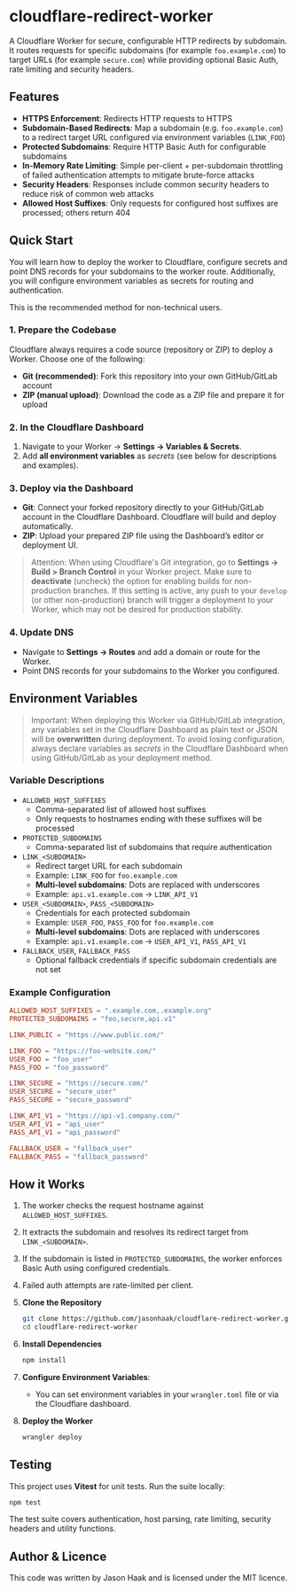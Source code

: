 # cloudflare-redirect-worker
A Cloudflare Worker for secure, configurable HTTP redirects by subdomain. It routes requests for specific subdomains (for example `foo.example.com`) to target URLs (for example `secure.com`) while providing optional Basic Auth, rate limiting and security headers.

## Features
- **HTTPS Enforcement**: Redirects HTTP requests to HTTPS
- **Subdomain-Based Redirects**: Map a subdomain (e.g. `foo.example.com`) to a redirect target URL configured via environment variables (`LINK_FOO`)
- **Protected Subdomains**: Require HTTP Basic Auth for configurable subdomains
- **In-Memory Rate Limiting**: Simple per-client + per-subdomain throttling of failed authentication attempts to mitigate brute-force attacks
- **Security Headers**: Responses include common security headers to reduce risk of common web attacks
- **Allowed Host Suffixes**: Only requests for configured host suffixes are processed; others return 404

## Quick Start
You will learn how to deploy the worker to Cloudflare, configure secrets and point DNS records for your subdomains to the worker route. Additionally, you will configure environment variables as secrets for routing and authentication.

This is the recommended method for non-technical users.

### 1. Prepare the Codebase
Cloudflare always requires a code source (repository or ZIP) to deploy a Worker. Choose one of the following:
- **Git (recommended)**: Fork this repository into your own GitHub/GitLab account
- **ZIP (manual upload)**: Download the code as a ZIP file and prepare it for upload

### 2. In the Cloudflare Dashboard
1. Navigate to your Worker -> **Settings -> Variables & Secrets**.
2. Add **all environment variables** as *secrets* (see below for descriptions and examples).

### 3. Deploy via the Dashboard
- **Git**: Connect your forked repository directly to your GitHub/GitLab account in the Cloudflare Dashboard. Cloudflare will build and deploy automatically.
- **ZIP**: Upload your prepared ZIP file using the Dashboard’s editor or deployment UI.

> Attention: When using Cloudflare's Git integration, go to **Settings -> Build > Branch Control** in your Worker project. Make sure to **deactivate** (uncheck) the option for enabling builds for non-production branches. If this setting is active, any push to your `develop` (or other non-production) branch will trigger a deployment to your Worker, which may not be desired for production stability.

### 4. Update DNS
- Navigate to **Settings -> Routes** and add a domain or route for the Worker.
- Point DNS records for your subdomains to the Worker you configured.

## Environment Variables
> Important: When deploying this Worker via GitHub/GitLab integration, any variables set in the Cloudflare Dashboard as plain text or JSON will be **overwritten** during deployment. To avoid losing configuration, always declare variables as *secrets* in the Cloudflare Dashboard when using GitHub/GitLab as your deployment method.

### Variable Descriptions
- `ALLOWED_HOST_SUFFIXES`
    - Comma-separated list of allowed host suffixes
    - Only requests to hostnames ending with these suffixes will be processed
- `PROTECTED_SUBDOMAINS`
    - Comma-separated list of subdomains that require authentication
- `LINK_<SUBDOMAIN>`
    - Redirect target URL for each subdomain
    - Example: `LINK_FOO` for `foo.example.com`
    - **Multi-level subdomains**: Dots are replaced with underscores
    - Example: `api.v1.example.com` → `LINK_API_V1`
- `USER_<SUBDOMAIN>`, `PASS_<SUBDOMAIN>`
    - Credentials for each protected subdomain
    - Example: `USER_FOO`, `PASS_FOO` for `foo.example.com`
    - **Multi-level subdomains**: Dots are replaced with underscores
    - Example: `api.v1.example.com` → `USER_API_V1`, `PASS_API_V1`
- `FALLBACK_USER`, `FALLBACK_PASS`
    - Optional fallback credentials if specific subdomain credentials are not set

### Example Configuration
```toml
ALLOWED_HOST_SUFFIXES = ".example.com,.example.org"
PROTECTED_SUBDOMAINS = "foo,secure,api.v1"

LINK_PUBLIC = "https://www.public.com/"

LINK_FOO = "https://foo-website.com/"
USER_FOO = "foo_user"
PASS_FOO = "foo_password"

LINK_SECURE = "https://secure.com/"
USER_SECURE = "secure_user"
PASS_SECURE = "secure_password"

LINK_API_V1 = "https://api-v1.company.com/"
USER_API_V1 = "api_user"
PASS_API_V1 = "api_password"

FALLBACK_USER = "fallback_user"
FALLBACK_PASS = "fallback_password"
```

## How it Works
1. The worker checks the request hostname against `ALLOWED_HOST_SUFFIXES`.
2. It extracts the subdomain and resolves its redirect target from `LINK_<SUBDOMAIN>`.
3. If the subdomain is listed in `PROTECTED_SUBDOMAINS`, the worker enforces Basic Auth using configured credentials.
4. Failed auth attempts are rate-limited per client.

1. **Clone the Repository**
    ```bash
    git clone https://github.com/jasonhaak/cloudflare-redirect-worker.git
    cd cloudflare-redirect-worker
    ```
2. **Install Dependencies**
    ```bash
    npm install
    ```
3. **Configure Environment Variables**:
    - You can set environment variables in your `wrangler.toml` file or via the Cloudflare dashboard.
4. **Deploy the Worker**
    ```bash
    wrangler deploy
    ```

## Testing
This project uses **Vitest** for unit tests. Run the suite locally:

```bash
npm test
```

The test suite covers authentication, host parsing, rate limiting, security headers and utility functions.

## Author & Licence
This code was written by Jason Haak and is licensed under the MIT licence.
